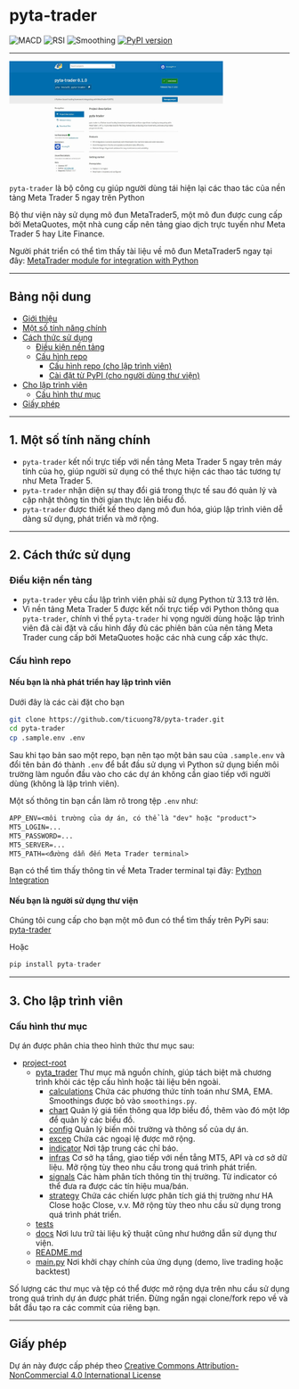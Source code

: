 # pyta-trader

![MACD](https://img.shields.io/badge/function-MACD-blue)
![RSI](https://img.shields.io/badge/function-RSI-red)
![Smoothing](https://img.shields.io/badge/function-Smoothing-yellow)
[![PyPI version](https://img.shields.io/pypi/v/pyta-trader.svg)](https://pypi.org/project/pyta-trader/)

---

<img src="./pyta/assets/pypi_screenshot.jpg" style=" width:40vw; height:auto"/>

`pyta-trader` là bộ công cụ giúp người dùng tái hiện lại các thao tác của nền tảng Meta Trader 5 ngay trên Python

Bộ thư viện này sử dụng mô đun MetaTrader5, một mô đun được cung cấp bởi MetaQuotes, một nhà cung cấp nên tảng giao dịch trực tuyến như Meta Trader 5 hay Lite Finance.

Người phát triển có thể tìm thấy tài liệu về mô đun MetaTrader5 ngay tại đây: [MetaTrader module for integration with Python](https://www.mql5.com/en/docs/python_metatrader5)

---

## Bảng nội dung

- [Giới thiệu](#pyta-trader)
- [Một số tính năng chính](#1-một-số-tính-năng-chính)
- [Cách thức sử dụng](#2-cách-thức-sử-dụng)
  - [Điều kiện nền tảng](#điều-kiện-nền-tảng)
  - [Cấu hình repo](#cấu-hình-repo)
    - [Cấu hình repo (cho lập trình viên)](#nếu-bạn-là-nhà-phát-triển-hay-lập-trình-viên)
    - [Cài đặt từ PyPI (cho người dùng thư viện)](#nếu-bạn-là-người-sử-dụng-thư-viện)
- [Cho lập trình viên](#3-cho-lập-trình-viên)
  - [Cấu hình thư mục](#cấu-hình-thư-mục)
- [Giấy phép](#giấy-phép)

---

## 1. Một số tính năng chính

- `pyta-trader` kết nối trực tiếp với nền tảng Meta Trader 5 ngay trên máy tính của họ, giúp người sử dụng có thể thực hiện các thao tác tương tự như Meta Trader 5.
- `pyta-trader` nhận diện sự thay đổi giá trong thực tế sau đó quản lý và cập nhật thông tin thời gian thực lên biểu đồ.
- `pyta-trader` được thiết kế theo dạng mô đun hóa, giúp lập trình viên dễ dàng sử dụng, phát triển và mở rộng.

---

## 2. Cách thức sử dụng

### Điều kiện nền tảng

- `pyta-trader` yêu cầu lập trình viên phải sử dụng Python từ 3.13 trở lên.
- Vì nền tảng Meta Trader 5 được kết nối trực tiếp với Python thông qua `pyta-trader`, chính vì thế `pyta-trader` hi vọng người dùng hoặc lập trình viên đã cài đặt và cấu hình đầy đủ các phiên bản của nên tảng Meta Trader cung cấp bởi MetaQuotes hoặc các nhà cung cấp xác thực.

### Cấu hình repo

#### Nếu bạn là nhà phát triển hay lập trình viên

Dưới đây là các cài đặt cho bạn

```bash
git clone https://github.com/ticuong78/pyta-trader.git
cd pyta-trader
cp .sample.env .env
```

Sau khi tạo bản sao một repo, bạn nên tạo một bản sau của `.sample.env` và đổi tên bản đó thành `.env` để bắt đầu sử dụng vì Python sử dụng biến môi trường làm nguồn đầu vào cho các dự án không cần giao tiếp với người dùng (không là lập trình viên).

Một số thông tin bạn cần làm rõ trong tệp `.env` như:

```dotenv
APP_ENV=<môi trường của dự án, có thể là "dev" hoặc "product">
MT5_LOGIN=...
MT5_PASSWORD=...
MT5_SERVER=...
MT5_PATH=<đường dẫn đến Meta Trader terminal>
```

Bạn có thể tìm thấy thông tin về Meta Trader terminal tại đây: [Python Integration](https://www.mql5.com/en/docs/python_metatrader5/mt5initialize_py)

#### Nếu bạn là người sử dụng thư viện

Chúng tôi cung cấp cho bạn một mô đun có thể tìm thấy trên PyPi sau: [pyta-trader](https://pypi.org/project/pyta-trader/)

Hoặc

```python
pip install pyta-trader
```

---

## 3. Cho lập trình viên

### Cấu hình thư mục

Dự án được phân chia theo hình thức thư mục sau:

- [project-root](./)
  - [pyta_trader](./src//pyta_trader/)
    Thư mục mã nguồn chính, giúp tách biệt mã chương trình khỏi các tệp cấu hình hoặc tài liệu bên ngoài.
    - [calculations](./src/pyta_trader/calculations/)
    Chứa các phương thức tính toán như SMA, EMA. Smoothings được bỏ vào `smoothings.py`.
    - [chart](./src/pyta_trader/chart/)
    Quản lý giá tiền thông qua lớp biểu đồ, thêm vào đó một lớp để quản lý các biểu đồ.
    - [config](./src/pyta_trader/config/)
    Quản lý biến môi trường và thông số của dự án.
    - [excep](./src/pyta_trader/excep/)
    Chứa các ngoại lệ được mở rộng.
    - [indicator](./src/pyta_trader/indicator/)
    Nơi tập trung các chỉ báo.
    - [infras](./src/pyta_trader/infras/)
    Cơ sở hạ tầng, giao tiếp với nền tẳng MT5, API và cơ sở dữ liệu. Mở rộng tùy theo nhu cầu trong quá trình phát triển.
    - [signals](./src/pyta_trader/signals/)
    Các hàm phân tích thông tin thị trường. Từ indicator có thể đưa ra được các tín hiệu mua/bán.
    - [strategy](./src/pyta_trader/strategy/)
    Chứa các chiến lược phân tích giá thị trường như HA Close hoặc Close, v.v. Mở rộng tùy theo nhu cầu sử dụng trong quá trình phát triển.
  - [tests](./tests/)
  - [docs](./docs/)
  Nơi lưu trữ tài liệu kỹ thuật cũng như hướng dẫn sử dụng thư viện.
  - [README.md](./README.md)
  - [main.py](./main.py)
  Nơi khởi chạy chính của ứng dụng (demo, live trading hoặc backtest)

Số lượng các thư mục và tệp có thể được mở rộng dựa trên nhu cầu sử dụng trong quá trình dự án được phát triển. Đừng ngần ngại clone/fork repo về và bắt đầu tạo ra các commit của riêng bạn.

---

## Giấy phép

Dự án này được cấp phép theo [Creative Commons Attribution-NonCommercial 4.0 International License](https://creativecommons.org/licenses/by-nc/4.0/)

